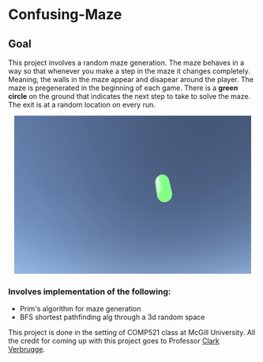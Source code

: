 # Confusing-Maze


## Goal
This project involves a random maze generation. The maze behaves in a way so that whenever you make a step in the maze it changes completely. Meaning, the walls in the maze appear and disapear around the player. The maze is pregenerated in the beginning of each game. 
There is a **green circle** on the ground that indicates the next step to take to solve the maze. The exit is at a random location on every run.

<p align="center">
  <img src="https://github.com/kondvit/kondvit.github.io/blob/master/images/confusingmazesample4.gif?raw=true"/>
</p>

### Involves implementation of the following:
  - Prim's algorithm for maze generation
  - BFS shortest pathfinding alg through a 3d random space
  
This project is done in the setting of COMP521 class at McGill University. All the credit for coming up with this project goes to Professor [Clark Verbrugge](http://www.sable.mcgill.ca/~clump/).
  
